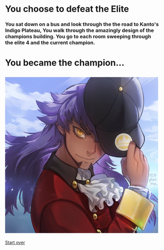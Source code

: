 # You choose to defeat the Elite  
### You sat down on a bus and look through the the road to Kanto's Indigo Plateau, You walk through the amazingly design of the champions building. You go to each room sweeping through the elite 4 and the current champion.  
# You became the champion...  

![Champion](https://raw.githubusercontent.com/weijiej2964/Pokemon-Adventure/main/img/champion.png)
---
[Start over](../README.md)  